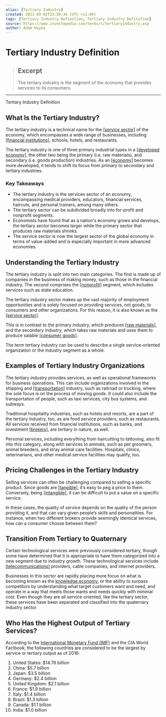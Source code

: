 ```yaml
---
alias: [Tertiary Industry]
created: 2021-03-02T23:58:34 (UTC +11:00)
tags: [Tertiary Industry Definition, Tertiary Industry Definition]
source: https://www.investopedia.com/terms/t/tertiaryindustry.asp
author: Adam Hayes
---
```


# Tertiary Industry Definition

> ## Excerpt
> The tertiary industry is the segment of the economy that provides services to its consumers.

---

Tertiary Industry Definition
## What Is the Tertiary Industry?

The tertiary industry is a technical name for the [[service sector]](https://www.investopedia.com/terms/s/service-sector.asp) of the economy, which encompasses a wide range of businesses, including [[financial institutions]](https://www.investopedia.com/terms/f/financialinstitution.asp), schools, hotels, and restaurants.

The tertiary industry is one of three primary industrial types in a [[developed economy]](https://www.investopedia.com/terms/d/developed-economy.asp), the other two being the primary (i.e. raw materials), and secondary (i.e. goods production) industries. As an [[economy]](https://www.investopedia.com/terms/e/economy.asp) becomes more developed, it tends to shift its focus from primary to secondary and tertiary industries.

### Key Takeaways

-   The tertiary industry is the services sector of an economy, encompassing medical providers, educators, financial services, haircuts, and personal trainers, among many others.
-   The tertiary sector can be subdivided broadly into for-profit and nonprofit segments.
-   Economists have found that as a nation's economy grows and develops, the tertiary sector becomes larger while the primary sector that produces raw materials shrinks.
-   The service sector is now the largest sector of the global economy in terms of value-added and is especially important in more advanced economies.

## Understanding the Tertiary Industry

The tertiary industry is split into two main categories. The first is made up of companies in the business of making money, such as those in the financial industry. The second comprises the [[nonprofit]](https://www.investopedia.com/terms/n/non-profitorganization.asp) segment, which includes services such as state education.

The tertiary industry sector makes up the vast majority of employment opportunities and is solely focused on providing services, not goods, to consumers and other organizations. For this reason, it is also known as the [[service sector]](https://www.investopedia.com/terms/s/service-sector.asp).

This is in contrast to the primary industry, which produces [[raw materials]](https://www.investopedia.com/terms/r/rawmaterials.asp), and the secondary industry, which takes raw materials and uses them to produce salable [[consumer goods]](https://www.investopedia.com/terms/c/consumer-goods.asp).

The term tertiary industry can be used to describe a single service-oriented organization or the industry segment as a whole.

## Examples of Tertiary Industry Organizations

The tertiary industry provides services, as well as operational frameworks for business operations. This can include organizations involved in the shipping and [[transportation]](https://www.investopedia.com/terms/t/transportation_sector.asp) industry, such as railroad or trucking, where the sole focus is on the process of moving goods. It could also include the transportation of people, such as taxi services, city bus systems, and subways.

Traditional hospitality industries, such as hotels and resorts, are a part of the tertiary industry, too, as are food service providers, such as restaurants. All services received from financial institutions, such as banks, and investment [[brokers]](https://www.investopedia.com/terms/b/broker.asp), are tertiary in nature, as well.

Personal services, including everything from haircutting to tattooing, also fit into this category, along with services to animals, such as pet groomers, animal breeders, and stray animal care facilities. Hospitals, clinics, veterinarians, and other medical service facilities may qualify, too.

## Pricing Challenges in the Tertiary Industry 

Selling services can often be challenging compared to selling a specific product. Since goods are [[tangible]](https://www.investopedia.com/terms/t/tangibleasset.asp), it’s easy to peg a price to them. Conversely, being [[intangible]](https://www.investopedia.com/terms/i/intangibleasset.asp), it can be difficult to put a value on a specific service.

In these cases, the quality of service depends on the quality of the person providing it, and that can vary given people’s skills and personalities. For instance, when two different brokers provide seemingly identical services, how can a consumer choose between them? 

## Transition From Tertiary to Quaternary

Certain technological services were previously considered tertiary, though some have determined that it is appropriate to have them categorized into a new segment due to industry growth. These technological services include [[telecommunications]](https://www.investopedia.com/ask/answers/070815/what-telecommunications-sector.asp) providers, cable companies, and internet providers.

Businesses in this sector are rapidly placing more focus on what is becoming known as the [knowledge economy](https://www.investopedia.com/terms/k/knowledge-economy.asp), or the ability to surpass competitors by understanding what target customers want and need, and operate in a way that meets those wants and needs quickly with minimal cost. Even though they are all service-oriented, like the tertiary sector, these services have been separated and classified into the quaternary industry sector.

## Who Has the Highest Output of Tertiary Services?

According to the [International Monetary Fund (IMF)](https://www.investopedia.com/terms/i/imf.asp) and the CIA World Factbook, the following countries are considered to be the largest by service or tertiary output as of 2016: 

1.  United States: $14.76 billion
2.  China: $5.7 billion
3.  Japan: $3.5 billion
4.  Germany: $2.4 billion
5.  United Kingdom: $2.1 billion
6.  France: $1.9 billion
7.  Italy: $1.4 billion
8.  Brazil: $1.3 billion
9.  Canada: $1.1 billion
10.  India: $1.0 billion
